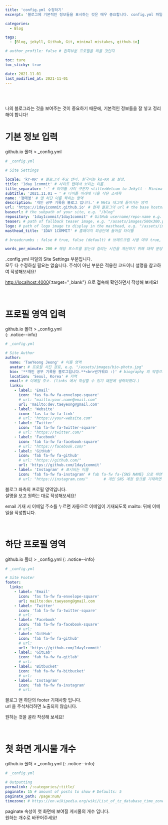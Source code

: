```yaml
---
title: 'config.yml 수정하기'
excerpt: '블로그에 기본적인 정보들을 표시하는 것은 매우 중요합니다. config.yml 파일을 수정해 봅시다!'

categories:
  - Blog

tags:
  - [Blog, jekyll, Github, Git, minimal mistakes, github.io]

# author_profile: false # 왼쪽부분 프로필을 띄울 것인지

toc: ture
toc_sticky: true

date: 2021-11-01
last_modified_at: 2021-11-01
---
```


<br>
<br>

나의 블로그라는 것을 보여주는 것이 중요하기 때문에, 기본적인 정보들을 잘 넣고 정리해야 합니다!

# 기본 정보 입력

<div class="notice--info" markdown="1">
github.io 폴더 > _config.yml
</div>

```yml
# _config.yml

# Site Settings

locale: 'kr-KR' # 블로그의 주요 언어. 한국어는 ko-KR 로 설정.
title: '1day 1commit' # 사이트 탭에서 보이는 이름.
title_separator: '-' # 타이틀 사이 구분자 <title>Welcom to Jekyll - Minimal Mistakes</title> 해당 형식으로 들어간다.
subtitle: '2021.11.01 ~ ' # 타이틀 아래에 나올 작은 소제목
name: '정태영' # 맨 하단 이름 찍히는 영역
description: '개인 공부 기록용 블로그 입니다.' # Meta 태그에 들어가는 영역
url: 'https://1day1commit.github.io' # 현재 블로그의 url # the base hostname & protocol for your site e.g. "https://mmistakes.github.io"
baseurl: # the subpath of your site, e.g. "/blog"
repository: '1day1commit/1day1commit' # GitHub username/repo-name e.g. "mmistakes/minimal-mistakes" # Github Reop
teaser: # path of fallback teaser image, e.g. "/assets/images/500x300.png" # 홈페이지 기본 티저 이미지
logo: # path of logo image to display in the masthead, e.g. "/assets/images/88x88.png" # 타이틀 옆에 작게 들어갈 이미지
masthead_title: '1DAY 1COMMIT' # 홈페이지 최상단에 들어갈 타이틀

# breadcrumbs : false # true, false (default) # 브래드크럼 사용 여부 true, false(default), \_data/ui-text.yml 에 다국어 지원 가능.

words_per_minute: 200 # 해당 포스트를 읽는데 걸리는 시간을 계산하기 위해 대략 분당 읽는 수가 몇글자가 될지 적는 공간.
```

\_config.yml 파일의 Site Settings 부분입니다.  
모두 다 수정하실 필요는 없습니다. 주석이 아닌 부분은 적용한 코드이니 설명을 참고하여 작성해보세요!

[http://localhost:4000](http://localhost:4000){:target="\_blank"} 으로 접속해 확인하면서 작성해 보세요!

<br>

# 프로필 영역 입력

github.io 폴더 > \_config.yml  
{: .notice--info}

```yml
# _config.yml

# Site Author
author:
  name: 'TaeYeong Jeong' # 이름 영역
  avatar: # 프로필 사진 경로, e.g. "/assets/images/bio-photo.jpg"
  bio: '**개인 공부 기록용 블로그입니다.**<br>반가워요 :)' # biography 의 약칭으로, 자기소개를 적으면 된다. # 줄바꿈은 <br> 로 굵은 글씨는 **글씨** 로 표기한다.
  location: 'Seoul, Korea' # 지역
  email: # 이메일 주소. (links 에서 작성할 수 있기 때문에 생략하였다.)
  links:
    - label: 'Email'
      icon: 'fas fa-fw fa-envelope-square'
      # url: "mailto:your.name@email.com"
      url: 'mailto:dev.taeyeong@gmail.com'
    - label: 'Website'
      icon: 'fas fa-fw fa-link'
      # url: "https://your-website.com"
    - label: 'Twitter'
      icon: 'fab fa-fw fa-twitter-square'
      # url: "https://twitter.com/"
    - label: 'Facebook'
      icon: 'fab fa-fw fa-facebook-square'
      # url: "https://facebook.com/"
    - label: 'GitHub'
      icon: 'fab fa-fw fa-github'
      # url: "https://github.com/"
      url: 'https://github.com/1day1commit'
    - label: 'Instagram' # 표시되는 이름
      icon: 'fab fa-fw fa-instagram' # fab fa-fw fa-{SNS NAME} 으로 하면 된다.
      # url: "https://instagram.com/"       # 개인 SNS 계정 링크를 기재하면 된다.
```

블로그 좌측의 프로필 영역입니다.  
설명을 보고 원하는 대로 작성해보세요!

email 기재 시 이메일 주소를 누르면 자동으로 이메일이 기재되도록 mailto: 뒤에 이메일을 작성합니다.

<br>

# 하단 프로필 영역

github.io 폴더 > \_config.yml
{: .notice--info}

```yml
# _config.yml

# Site Footer
footer:
  links:
    - label: 'Email'
      icon: 'fas fa-fw fa-envelope-square'
      url: mailto:dev.taeyeong@gmail.com
    - label: 'Twitter'
      icon: 'fab fa-fw fa-twitter-square'
      # url:
    - label: 'Facebook'
      icon: 'fab fa-fw fa-facebook-square'
      # url:
    - label: 'GitHub'
      icon: 'fab fa-fw fa-github'
      # url:
      url: 'https://github.com/1day1commit'
    - label: 'GitLab'
      icon: 'fab fa-fw fa-gitlab'
      # url:
    - label: 'Bitbucket'
      icon: 'fab fa-fw fa-bitbucket'
      # url:
    - label: 'Instagram'
      icon: 'fab fa-fw fa-instagram'
      # url:
```

블로그 맨 하단의 footer 기재사항 입니다.  
url 을 주석처리하면 노출되지 않습니다.

원하는 것을 골라 작성해 보세요!

<br>

# 첫 화면 게시물 개수

github.io 폴더 > \_config.yml
{: .notice--info}

```yml
# _config.yml

# Outputting
permalink: /:categories/:title/
paginate: 15 # amount of posts to show # Defaults: 5
paginate_path: /page:num/
timezone: # https://en.wikipedia.org/wiki/List_of_tz_database_time_zones
```

paginate 속성이 첫 화면에 보여질 게시물의 개수 입니다.  
원하는 개수로 바꾸어주세요!
